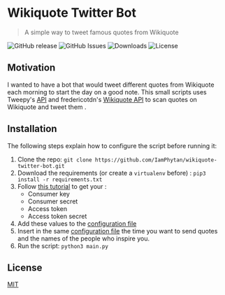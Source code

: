 # Wikiquote Twitter Bot
> A simple way to tweet famous quotes from Wikiquote

![GitHub release](https://img.shields.io/github/tag/iamphytan/wikiquote-twitter-bot.svg?label=version&style=flat-square)
![GitHub Issues](https://img.shields.io/github/issues/iamphytan/wikiquote-twitter-bot.svg?style=flat-square)
![Downloads](https://img.shields.io/github/downloads/iamphytan/wikiquote-twitter-bot/total.svg?style=flat-square)
![License](https://img.shields.io/badge/license-MIT-brightgreen.svg?style=flat-square)

## Motivation
I wanted to have a bot that would tweet different quotes from Wikiquote each morning to start the day on a good note. 
This small scripts uses Tweepy's [API](https://github.com/tweepy/tweepy) and fredericotdn's 
[Wikiquote API](https://github.com/federicotdn/python-wikiquotes) to scan quotes on Wikiquote and tweet them .

## Installation
The following steps explain how to configure the script before running it:
 1. Clone the repo: `git clone https://github.com/IamPhytan/wikiquote-twitter-bot.git`
 2. Download the requirements (or create a `virtualenv` before) : `pip3 install -r requirements.txt`
 3. Follow [this tutorial](https://www.pythoncentral.io/introduction-to-tweepy-twitter-for-python/) to get your :
    * Consumer key
    * Consumer secret
    * Access token
    * Access token secret
 4. Add these values to the [configuration file]
 5. Insert in the same [configuration file] the time you want to send quotes and the names of the people who inspire you.
 6. Run the script: `python3 main.py`

## License
[MIT](https://opensource.org/licenses/MIT)

[configuration file]: config.json